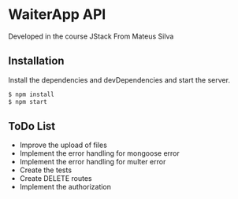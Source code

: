 # WaiterApp API

Developed in the course JStack From Mateus Silva

## Installation

Install the dependencies and devDependencies and start the server.

```sh
$ npm install
$ npm start
```

## ToDo List

- Improve the upload of files
- Implement the error handling for mongoose error
- Implement the error handling for multer error
- Create the tests
- Create DELETE routes
- Implement the authorization
